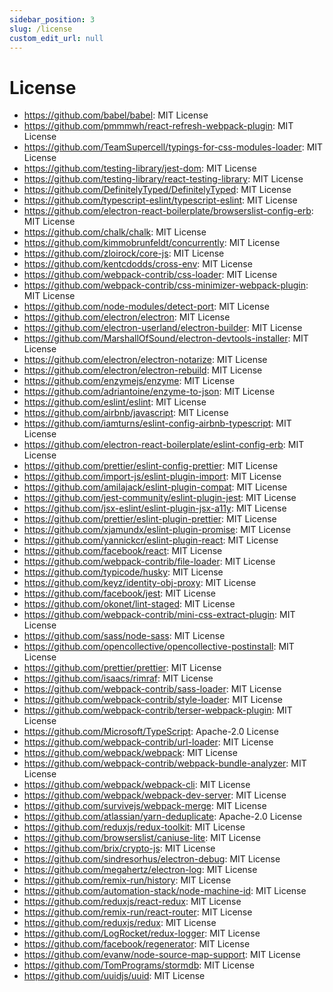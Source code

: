 ```yaml
---
sidebar_position: 3
slug: /license
custom_edit_url: null
---
```


# License

- https://github.com/babel/babel: MIT License
- https://github.com/pmmmwh/react-refresh-webpack-plugin: MIT License
- https://github.com/TeamSupercell/typings-for-css-modules-loader: MIT License
- https://github.com/testing-library/jest-dom: MIT License
- https://github.com/testing-library/react-testing-library: MIT License
- https://github.com/DefinitelyTyped/DefinitelyTyped: MIT License
- https://github.com/typescript-eslint/typescript-eslint: MIT License
- https://github.com/electron-react-boilerplate/browserslist-config-erb: MIT License
- https://github.com/chalk/chalk: MIT License
- https://github.com/kimmobrunfeldt/concurrently: MIT License
- https://github.com/zloirock/core-js: MIT License
- https://github.com/kentcdodds/cross-env: MIT License
- https://github.com/webpack-contrib/css-loader: MIT License
- https://github.com/webpack-contrib/css-minimizer-webpack-plugin: MIT License
- https://github.com/node-modules/detect-port: MIT License
- https://github.com/electron/electron: MIT License
- https://github.com/electron-userland/electron-builder: MIT License
- https://github.com/MarshallOfSound/electron-devtools-installer: MIT License
- https://github.com/electron/electron-notarize: MIT License
- https://github.com/electron/electron-rebuild: MIT License
- https://github.com/enzymejs/enzyme: MIT License
- https://github.com/adriantoine/enzyme-to-json: MIT License
- https://github.com/eslint/eslint: MIT License
- https://github.com/airbnb/javascript: MIT License
- https://github.com/iamturns/eslint-config-airbnb-typescript: MIT License
- https://github.com/electron-react-boilerplate/eslint-config-erb: MIT License
- https://github.com/prettier/eslint-config-prettier: MIT License
- https://github.com/import-js/eslint-plugin-import: MIT License
- https://github.com/amilajack/eslint-plugin-compat: MIT License
- https://github.com/jest-community/eslint-plugin-jest: MIT License
- https://github.com/jsx-eslint/eslint-plugin-jsx-a11y: MIT License
- https://github.com/prettier/eslint-plugin-prettier: MIT License
- https://github.com/xjamundx/eslint-plugin-promise: MIT License
- https://github.com/yannickcr/eslint-plugin-react: MIT License
- https://github.com/facebook/react: MIT License
- https://github.com/webpack-contrib/file-loader: MIT License
- https://github.com/typicode/husky: MIT License
- https://github.com/keyz/identity-obj-proxy: MIT License
- https://github.com/facebook/jest: MIT License
- https://github.com/okonet/lint-staged: MIT License
- https://github.com/webpack-contrib/mini-css-extract-plugin: MIT License
- https://github.com/sass/node-sass: MIT License
- https://github.com/opencollective/opencollective-postinstall: MIT License
- https://github.com/prettier/prettier: MIT License
- https://github.com/isaacs/rimraf: MIT License
- https://github.com/webpack-contrib/sass-loader: MIT License
- https://github.com/webpack-contrib/style-loader: MIT License
- https://github.com/webpack-contrib/terser-webpack-plugin: MIT License
- https://github.com/Microsoft/TypeScript: Apache-2.0 License
- https://github.com/webpack-contrib/url-loader: MIT License
- https://github.com/webpack/webpack: MIT License
- https://github.com/webpack-contrib/webpack-bundle-analyzer: MIT License
- https://github.com/webpack/webpack-cli: MIT License
- https://github.com/webpack/webpack-dev-server: MIT License
- https://github.com/survivejs/webpack-merge: MIT License
- https://github.com/atlassian/yarn-deduplicate: Apache-2.0 License
- https://github.com/reduxjs/redux-toolkit: MIT License
- https://github.com/browserslist/caniuse-lite: MIT License
- https://github.com/brix/crypto-js: MIT License
- https://github.com/sindresorhus/electron-debug: MIT License
- https://github.com/megahertz/electron-log: MIT License
- https://github.com/remix-run/history: MIT License
- https://github.com/automation-stack/node-machine-id: MIT License
- https://github.com/reduxjs/react-redux: MIT License
- https://github.com/remix-run/react-router: MIT License
- https://github.com/reduxjs/redux: MIT License
- https://github.com/LogRocket/redux-logger: MIT License
- https://github.com/facebook/regenerator: MIT License
- https://github.com/evanw/node-source-map-support: MIT License
- https://github.com/TomPrograms/stormdb: MIT License
- https://github.com/uuidjs/uuid: MIT License